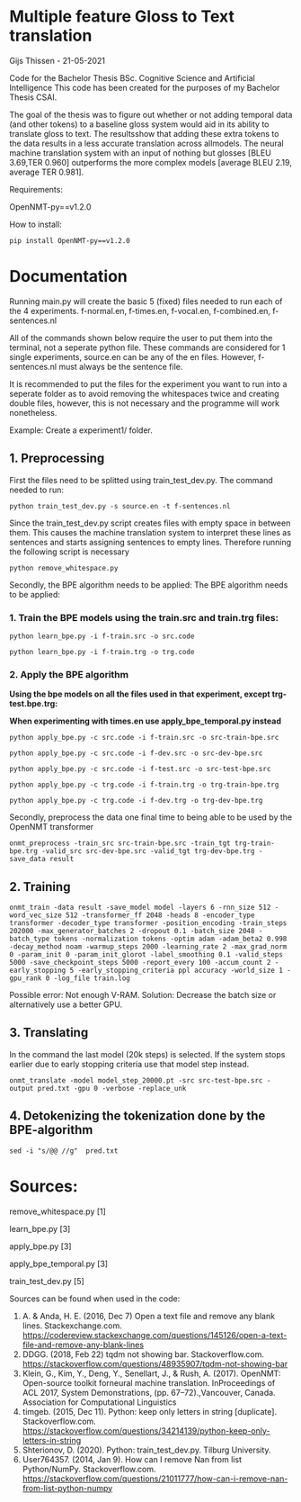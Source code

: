 # Multiple feature Gloss to Text translation 
Gijs Thissen - 21-05-2021

Code for the Bachelor Thesis BSc. Cognitive Science and Artificial Intelligence
This code has been created for the purposes of my Bachelor Thesis CSAI.

The goal of the thesis was to figure out whether or not adding temporal data (and other tokens) to a baseline gloss system would aid in its ability to translate gloss to text.
The resultsshow that adding these extra tokens to the data results in a less accurate translation across allmodels. The neural machine translation system with an input of nothing but glosses [BLEU 3.69,TER 0.960] outperforms the more complex models [average BLEU 2.19, average TER 0.981].


Requirements:

OpenNMT-py==v1.2.0

How to install:
```
pip install OpenNMT-py==v1.2.0
```

# Documentation

Running main.py will create the basic 5 (fixed) files needed to run each of the 4 experiments.
f-normal.en, f-times.en, f-vocal.en, f-combined.en, f-sentences.nl

All of the commands shown below require the user to put them into the terminal, not a seperate python file.
These commands are considered for 1 single experiments, source.en can be any of the en files. However, f-sentences.nl must always be the sentence file.

It is recommended to put the files for the experiment you want to run into a seperate folder as to avoid removing the whitespaces twice and creating double files, however, this is not necessary and the programme will work nonetheless.

Example:
Create a experiment1/ folder.

## 1. Preprocessing
First the files need to be splitted using train_test_dev.py. The command needed to run:
```
python train_test_dev.py -s source.en -t f-sentences.nl
```

Since the train_test_dev.py script creates files with empty space in between them. This causes the machine translation system to interpret these lines as sentences
and starts assigning sentences to empty lines. Therefore running the following script is necessary

```
python remove_whitespace.py
```

Secondly, the BPE algorithm needs to be applied:
The BPE algorithm needs to be applied:

### 1. Train the BPE models using the train.src and train.trg files:
```
python learn_bpe.py -i f-train.src -o src.code

python learn_bpe.py -i f-train.trg -o trg.code
```
### 2. Apply the BPE algorithm 

<strong>Using the bpe models on all the files used in that experiment, except trg-test.bpe.trg:

When experimenting with times.en use apply_bpe_temporal.py instead </strong>
```
python apply_bpe.py -c src.code -i f-train.src -o src-train-bpe.src

python apply_bpe.py -c src.code -i f-dev.src -o src-dev-bpe.src

python apply_bpe.py -c src.code -i f-test.src -o src-test-bpe.src

python apply_bpe.py -c trg.code -i f-train.trg -o trg-train-bpe.trg

python apply_bpe.py -c trg.code -i f-dev.trg -o trg-dev-bpe.trg
```

Secondly, preprocess the data one final time to being able to be used by the OpenNMT transformer
```
onmt_preprocess -train_src src-train-bpe.src -train_tgt trg-train-bpe.trg -valid_src src-dev-bpe.src -valid_tgt trg-dev-bpe.trg -save_data result
```
## 2. Training
```
onmt_train -data result -save_model model -layers 6 -rnn_size 512 -word_vec_size 512 -transformer_ff 2048 -heads 8 -encoder_type transformer -decoder_type transformer -position_encoding -train_steps 202000 -max_generator_batches 2 -dropout 0.1 -batch_size 2048 -batch_type tokens -normalization tokens -optim adam -adam_beta2 0.998 -decay_method noam -warmup_steps 2000 -learning_rate 2 -max_grad_norm 0 -param_init 0 -param_init_glorot -label_smoothing 0.1 -valid_steps 5000 -save_checkpoint_steps 5000 -report_every 100 -accum_count 2 -early_stopping 5 -early_stopping_criteria ppl accuracy -world_size 1 -gpu_rank 0 -log_file train.log
```

Possible error: Not enough V-RAM.
Solution: Decrease the batch size or alternatively use a better GPU.

## 3. Translating

In the command the last model (20k steps) is selected. If the system stops earlier due to early stopping criteria use that model step instead.
```
onmt_translate -model model_step_20000.pt -src src-test-bpe.src -output pred.txt -gpu 0 -verbose -replace_unk
```
## 4. Detokenizing the tokenization done by the BPE-algorithm
```
sed -i "s/@@ //g"  pred.txt
```
# Sources:

remove_whitespace.py [1]

learn_bpe.py [3]

apply_bpe.py [3]

apply_bpe_temporal.py [3]

train_test_dev.py [5]


Sources can be found when used in the code:

1. A. & Anda, H. E. (2016, Dec 7) Open a text file and remove any blank lines. Stackexchange.com. https://codereview.stackexchange.com/questions/145126/open-a-text-file-and-remove-any-blank-lines
2.  DDGG. (2018, Feb 22) tqdm not showing bar. Stackoverflow.com. https://stackoverflow.com/questions/48935907/tqdm-not-showing-bar
3. Klein, G., Kim, Y., Deng, Y., Senellart, J., & Rush, A. (2017). OpenNMT: Open-source toolkit forneural machine translation. InProceedings of ACL 2017, System Demonstrations, (pp. 67–72).,Vancouver, Canada. Association for Computational Linguistics
4. timgeb. (2015, Dec 11). Python: keep only letters in string [duplicate]. Stackoverflow.com. https://stackoverflow.com/questions/34214139/python-keep-only-letters-in-string
5. Shterionov, D. (2020). Python: train_test_dev.py. Tilburg University.
6. User764357. (2014, Jan 9). How can I remove Nan from list Python/NumPy. Stackoverflow.com. https://stackoverflow.com/questions/21011777/how-can-i-remove-nan-from-list-python-numpy
